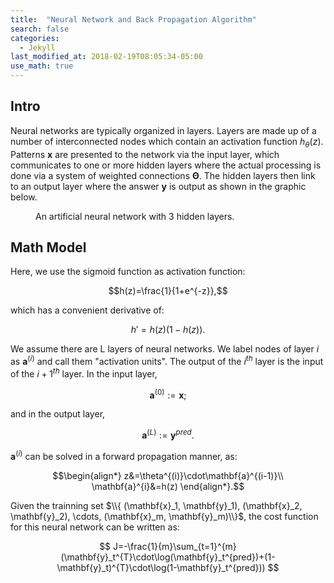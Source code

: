 ```yaml
---
title:  "Neural Network and Back Propagation Algorithm"
search: false
categories: 
  - Jekyll
last_modified_at: 2018-02-19T08:05:34-05:00
use_math: true
---
```


## Intro
Neural networks are typically organized in layers. Layers are made up of a number of interconnected nodes which contain an activation function $h_\theta(z)$. Patterns $\mathbf{x}$ are presented to the network via the input layer, which communicates to one or more hidden layers where the actual processing is done via a system of weighted connections $\mathbf{\Theta}$.  The hidden layers then link to an output layer where the answer $\mathbf{y}$ is output as shown in the graphic below.

<figure style="width: 450px" class="align-center">
  <img src="{{ site.url }}{{ site.baseurl }}/assets/images/tikz41.png" alt="">
  <figcaption>An artificial neural network with 3 hidden layers.</figcaption>
</figure> 

## Math Model

Here, we use the sigmoid function as activation function:

$$h(z)=\frac{1}{1+e^{-z}},$$

which has a convenient derivative of:

$$h'=h(z)(1-h(z)).$$

We assume there are L layers of neural networks. We label nodes of layer $i$ as $\mathbf{a}^{(i)}$ and call them "activation units". The output of the $i^{th}$ layer is the input of the $i+1^{th}$ layer. In the input layer,

 $$\mathbf{a}^{(0)}:=\mathbf{x};$$

 and in the output layer,

 $$\mathbf{a}^{(L)}:=\mathbf{y}^{pred}.$$

 $\mathbf{a}^{(i)}$ can be solved in a forward propagation manner, as:

  $$\begin{align*}
  z&=\theta^{(i)}\cdot\mathbf{a}^{(i-1)}\\
  \mathbf{a}^{i}&=h(z)
  \end{align*}.$$

Given the trainning set $\\{ (\mathbf{x}_1, \mathbf{y}_1), (\mathbf{x}_2, \mathbf{y}_2), \cdots, (\mathbf{x}_m, \mathbf{y}_m)\\}$, the cost function for this neural network can be written as:

$$
J=-\frac{1}{m}\sum_{t=1}^{m}(\mathbf{y}_t^{T}\cdot\log(\mathbf{y}_t^{pred})+(1-\mathbf{y}_t)^{T}\cdot\log(1-\mathbf{y}_t^{pred}))
$$


